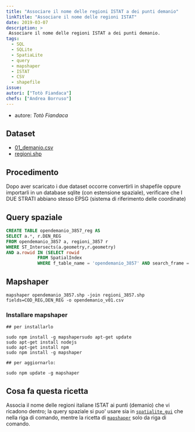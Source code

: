 ```yaml
---
title: "Associare il nome delle regioni ISTAT a dei punti demanio"
linkTitle: "Associare il nome delle regioni ISTAT"
date: 2019-03-07
description: >
 Associare il nome delle regioni ISTAT a dei punti demanio.
tags:
  - SQL
  - SQLite
  - SpatiaLite
  - query
  - mapshaper
  - ISTAT
  - CSV
  - shapefile
issue:
autori: ["Totò Fiandaca"]
chefs: ["Andrea Borruso"]
---
```


- autore: _Totò Fiandaca_

## Dataset

* [01_demanio.csv](https://gist.github.com/aborruso/503df6c6477c341431e23bc51bc37149/raw/7aac29415b99512758acffd05fa463081f011484/01_demanio.csv)
* [regioni.shp](https://www4.istat.it/it/archivio/209722)

## Procedimento

Dopo aver scaricato i due dataset occorre convertirli in shapefile oppure importarli in un database sqlite (con estensione spaziale), verificare che I DUE STRATI abbiano stesso EPSG (sistema di riferimento delle coordinate)

## Query spaziale

```SQL
CREATE TABLE opendemanio_3857_reg AS
SELECT a.*, r.DEN_REG
FROM opendemanio_3857 a, regioni_3857 r
WHERE ST_Intersects(a.geometry,r.geometry)
AND a.rowid IN (SELECT rowid
			FROM SpatialIndex
			WHERE f_table_name = 'opendemanio_3857' AND search_frame = r.geometry);
```

## Mapshaper

```
mapshaper opendemanio_3857.shp -join regioni_3857.shp fields=COD_REG,DEN_REG -o opendemanio_v01.csv
```

### Installare mapshaper

```
## per installarlo

sudo npm install -g mapshapersudo apt-get update
sudo apt-get install nodejs
sudo apt-get install npm
sudo npm install -g mapshaper

## per aggiornarlo:

sudo npm update -g mapshaper
```

## Cosa fa questa ricetta

Associa il nome delle regioni italiane ISTAT ai punti (demanio) che vi ricadono dentro; la query spaziale si puo' usare sia in [`spatialite_gui`](http://www.gaia-gis.it/gaia-sins/windows-bin-NEXTGEN-amd64/) che nella riga di comando, mentre la ricetta di [`mapshaper`](https://github.com/mbloch/mapshaper/wiki/Command-Reference) solo da riga di comando.

